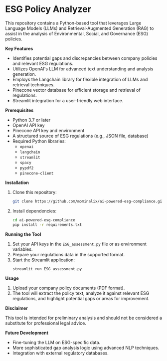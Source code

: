 # ESG Policy Analyzer

This repository contains a Python-based tool that leverages Large Language Models (LLMs) and Retrieval-Augmented Generation (RAG) to assist in the analysis of Environmental, Social, and Governance (ESG) policies.

**Key Features**

*   Identifies potential gaps and discrepancies between company policies and relevant ESG regulations.
*   Utilizes OpenAI's LLM for advanced text understanding and analysis generation.
*   Employs the Langchain library for flexible integration of LLMs and retrieval techniques.
*   Pinecone vector database for efficient storage and retrieval of regulations.
*   Streamlit integration for a user-friendly web interface.

**Prerequisites**

*   Python 3.7 or later
*   OpenAI API key 
*   Pinecone API key and environment 
*   A structured source of ESG regulations (e.g., JSON file, database)
*   Required Python libraries:
    *   `openai`
    *   `langchain`
    *   `streamlit`
    *   `spacy`
    *   `pypdf2`
    *   `pinecone-client`

**Installation**

1.  Clone this repository:
    ```bash
    git clone https://github.com/mominalix/ai-powered-esg-compliance.git
    ```

2.  Install dependencies:
    ```bash
    cd ai-powered-esg-compliance
    pip install -r requirements.txt 
    ```

**Running the Tool**

1.  Set your API keys in the `ESG_assessment.py` file or as environment variables.
2.  Prepare your regulations data in the supported format.
3.  Start the Streamlit application:
    ```bash
    streamlit run ESG_assessment.py
    ```

**Usage**

1.  Upload your company policy documents (PDF format).
2.  The tool will extract the policy text, analyze it against relevant ESG regulations, and highlight potential gaps or areas for improvement.

**Disclaimer**

This tool is intended for preliminary analysis and should not be considered a substitute for professional legal advice.

**Future Development**

*   Fine-tuning the LLM on ESG-specific data.
*   More sophisticated gap analysis logic using advanced NLP techniques.
*   Integration with external regulatory databases.
